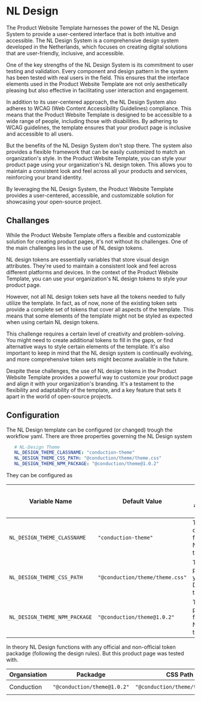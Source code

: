 # NL Design

The Product Website Template harnesses the power of the NL Design System to provide a user-centered interface that is both intuitive and accessible. The NL Design System is a comprehensive design system developed in the Netherlands, which focuses on creating digital solutions that are user-friendly, inclusive, and accessible.

One of the key strengths of the NL Design System is its commitment to user testing and validation. Every component and design pattern in the system has been tested with real users in the field. This ensures that the interface elements used in the Product Website Template are not only aesthetically pleasing but also effective in facilitating user interaction and engagement.

In addition to its user-centered approach, the NL Design System also adheres to WCAG (Web Content Accessibility Guidelines) compliance. This means that the Product Website Template is designed to be accessible to a wide range of people, including those with disabilities. By adhering to WCAG guidelines, the template ensures that your product page is inclusive and accessible to all users.

But the benefits of the NL Design System don't stop there. The system also provides a flexible framework that can be easily customized to match an organization's style. In the Product Website Template, you can style your product page using your organization's NL design token. This allows you to maintain a consistent look and feel across all your products and services, reinforcing your brand identity.

By leveraging the NL Design System, the Product Website Template provides a user-centered, accessible, and customizable solution for showcasing your open-source project.

## Challanges
While the Product Website Template offers a flexible and customizable solution for creating product pages, it's not without its challenges. One of the main challenges lies in the use of NL design tokens.

NL design tokens are essentially variables that store visual design attributes. They're used to maintain a consistent look and feel across different platforms and devices. In the context of the Product Website Template, you can use your organization's NL design tokens to style your product page.

However, not all NL design token sets have all the tokens needed to fully utilize the template. In fact, as of now, none of the existing token sets provide a complete set of tokens that cover all aspects of the template. This means that some elements of the template might not be styled as expected when using certain NL design tokens.

This challenge requires a certain level of creativity and problem-solving. You might need to create additional tokens to fill in the gaps, or find alternative ways to style certain elements of the template. It's also important to keep in mind that the NL design system is continually evolving, and more comprehensive token sets might become available in the future.

Despite these challenges, the use of NL design tokens in the Product Website Template provides a powerful way to customize your product page and align it with your organization's branding. It's a testament to the flexibility and adaptability of the template, and a key feature that sets it apart in the world of open-source projects.

## Configuration
The NL Design template can be configured (or changed) trough the workflow yaml. There are three properties governing the NL Design system

````yaml
   # NL-Design Theme
   NL_DESIGN_THEME_CLASSNAME: "conduction-theme"
   NL_DESIGN_THEME_CSS_PATH: "@conduction/theme/theme.css"
   NL_DESIGN_THEME_NPM_PACKAGE: "@conduction/theme@1.0.2"
````
They can be configured as

| Variable Name | Default Value | Optional Values and Their Use                                                                         |
| --- | --- |-------------------------------------------------------------------------------------------------------|
| `NL_DESIGN_THEME_CLASSNAME` | `"conduction-theme"` | The classname for your NL Design theme.                                                               |
| `NL_DESIGN_THEME_CSS_PATH` | `"@conduction/theme/theme.css"` | The CSS path for your NL Design theme.                                                                |
| `NL_DESIGN_THEME_NPM_PACKAGE` | `"@conduction/theme@1.0.2"` | The NPM package for your NL Design theme.                                                             |

In theory NL Design functions with any official and non-official token packadge (following the design rules). But this product page was tested with.

| Organsiation | Packadge             | CSS Path        | CLASSNAME               |
|--------------|----------------------|-----------------|-------------------------|
| Conduction   | `"@conduction/theme@1.0.2"` | `"@conduction/theme/theme.css"` | `"conduction-theme"`    |
